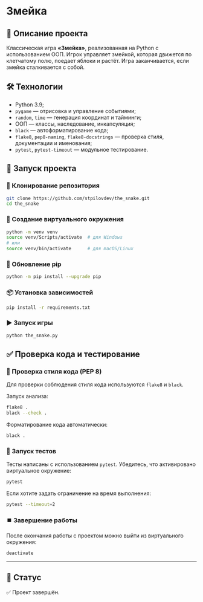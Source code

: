 # Змейка

## 📘 Описание проекта

Классическая игра **«Змейка»**, реализованная на Python с использованием ООП. Игрок управляет змейкой, которая движется по клетчатому полю, поедает яблоки и растёт. Игра заканчивается, если змейка сталкивается с собой.

## 🛠️ Технологии

- Python 3.9;
- `pygame` — отрисовка и управление событиями;
- `random`, `time` — генерация координат и тайминги;
- ООП — классы, наследование, инкапсуляция;
- `black` — автоформатирование кода;
- `flake8`, `pep8-naming`, `flake8-docstrings` — проверка стиля, документации и именования;
- `pytest`, `pytest-timeout` — модульное тестирование.

## 🚀 Запуск проекта

### 🔁 Клонирование репозитория

```bash
git clone https://github.com/stpilovdev/the_snake.git
cd the_snake
```

### 🐍 Создание виртуального окружения

```bash
python -m venv venv
source venv/Scripts/activate  # для Windows
# или
source venv/bin/activate      # для macOS/Linux
```

### 🔄 Обновление pip

```bash
python -m pip install --upgrade pip
```

### 📦 Установка зависимостей

```bash
pip install -r requirements.txt
```

### ▶️ Запуск игры

```bash
python the_snake.py
```

## ✅ Проверка кода и тестирование

### 🔎 Проверка стиля кода (PEP 8)

Для проверки соблюдения стиля кода используются `flake8` и `black`.

Запуск анализа:

```bash
flake8 .
black --check .
```

Форматирование кода автоматически:

```bash
black .
```

### 🧪 Запуск тестов

Тесты написаны с использованием `pytest`. Убедитесь, что активировано виртуальное окружение:

```bash
pytest
```

Если хотите задать ограничение на время выполнения:

```bash
pytest --timeout=2
```

### ⏹️ Завершение работы

После окончания работы с проектом можно выйти из виртуального окружения:

```bash
deactivate
```

---

## 📁 Статус

✅ Проект завершён.
